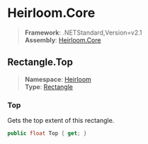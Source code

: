 # Heirloom.Core

> **Framework**: .NETStandard,Version=v2.1  
> **Assembly**: [Heirloom.Core][0]  

## Rectangle.Top

> **Namespace**: [Heirloom][0]  
> **Type**: [Rectangle][1]  

### Top

Gets the top extent of this rectangle.

```cs
public float Top { get; }
```

[0]: ../../../Heirloom.Core.md
[1]: ../Rectangle.md
